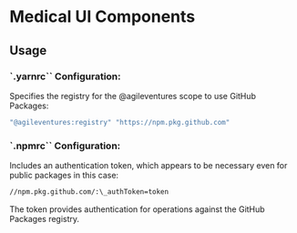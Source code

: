 # Medical UI Components

## Usage

### `.yarnrc`` Configuration:

Specifies the registry for the @agileventures scope to use GitHub Packages:

```bash
"@agileventures:registry" "https://npm.pkg.github.com"
```

### `.npmrc`` Configuration:

Includes an authentication token, which appears to be necessary even for public packages in this case:

```bash
//npm.pkg.github.com/:\_authToken=token
```

The token provides authentication for operations against the GitHub Packages registry.
